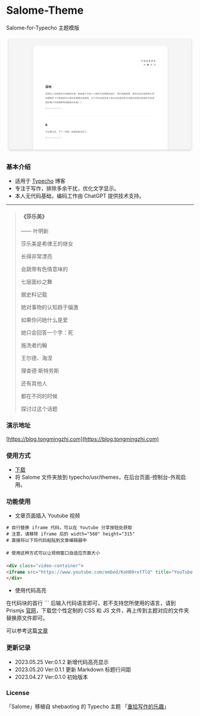 # Salome-Theme #
Salome-for-Typecho 主题模版

![image](https://github.com/M1nTT/Salome-Theme/blob/18f2e2e28829986601caffc3e504d2db0673f460/screenshot.png)


### 基本介绍

* 适用于 [Typecho](https://typecho.org) 博客
* 专注于写作，排除多余干扰，优化文字显示。
* 本人无代码基础，编码工作由 ChatGPT 提供技术支持。

---

> #### 《莎乐美》
> —— 叶明新
> 
> 莎乐美是希律王的继女
> 
> 长得非常漂亮
> 
> 会跳带有色情意味的
>
> 七层面纱之舞
> 
> 据史料记载
> 
> 她对事物的认知趋于偏激
> 
> 如果你问她什么是爱
> 
> 她只会回答一个字：死
> 
> 施洗者约翰
> 
> 王尔德、海涅
> 
> 理查德·斯特劳斯
> 
> 还有其他人
> 
> 都在不同的时候
> 
> 探讨过这个话题



### 演示地址

[https://blog.tongmingzhi.com](https://blog.tongmingzhi.com)


### 使用方式

* [下载](https://github.com/M1nTT/Salome-Theme/releases/download/ver.0.1.2/Salome.zip)
* 将 Salome 文件夹放到 typecho/usr/themes，在后台页面-控制台-外观启用。


### 功能使用

* 文章页面插入 Youtube 视频

```html
# 自行替换 iframe 代码，可以在 Youtube 分享按钮处获取
# 注意，请移除 iframe 后的 width="560" height="315"
# 直接将以下将代码粘贴到文章编辑器中

# 使用这种方式可以让视频窗口自适应页面大小

<div class="video-container">
<iframe src="https://www.youtube.com/embed/KoH80rxtTlQ" title="YouTube video player" frameborder="0" allow="accelerometer; autoplay; clipboard-write; encrypted-media; gyroscope; picture-in-picture; web-share" allowfullscreen></iframe>
</div>
```

* 使用代码高亮

在代码块的首行 ``` 后输入代码语言即可，若不支持您所使用的语言，请到 Prismjs [官网](https://prismjs.com/download.html#themes=prism-solarizedlight&languages=markup+css+clike+javascript)，下载您个性定制的 CSS 和 JS  文件，再上传到主题对应的文件夹替换原文件即可。

可以参考这篇[文章](https://blog.tongmingzhi.com/2023/05/25/617.html)



### 更新记录

* 2023.05.25  Ver:0.1.2    新增代码高亮显示
* 2023.05.20  Ver:0.1.1    更新 Markdown 标题行间距
* 2023.04.27  Ver:0.1.0    初始版本


### License

「Salome」移植自 shebaoting 的 Typecho 主题 「[重拾写作的乐趣](https://forum.typecho.org/viewtopic.php?f=5&t=12008)」
